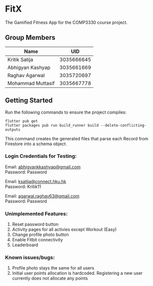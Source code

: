 # FitX

The Gamified Fitness App for the COMP3330 course project.

## Group Members


| Name                | UID             |
|---------------------|-----------------|
| Kritik Satija       | 3035666645      |
| Abhigyan Kashyap    | 3035661669      |
| Raghav Agarwal      | 3035720697      |
| Mohammad Muttasif   | 3035667778      |

## Getting Started

Run the following commands to ensure the project compiles:

```
flutter pub get
flutter packages pub run build_runner build --delete-conflicting-outputs
```

This command creates the generated files that parse each Record from Firestore into a schema object.

### Login Credentials for Testing:
Email: abhigyankkashyap@gmail.com <br>
Password: Password

Email: ksatija@connect.hku.hk <br>
Password: Kritik11

Email: agarwal.raghav63@gmail.com <br>
Password: Password

### Unimplemented Features:

1. Reset password button
2. Activity pages for all activies except Workout (Easy)
3. Change profile photo button
4. Enable Fitbit connectivity
5. Leaderboard

### Known issues/bugs:

1. Profile photo stays the same for all users
2. Initial user points allocation is hardcoded. Registering a new user currently does not allocate any points

